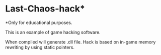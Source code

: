 # Last-Chaos-hack*
*Only for educational purposes.

This is an example of game hacking software.
<tr>When compiled will generate .dll file.
Hack is based on in-game memory rewriting by using static pointers.
